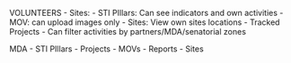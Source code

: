 VOLUNTEERS 
    - Sites:
    - STI PIllars: Can see indicators and own activities
    - MOV: can upload images only
    - Sites: View own sites locations
    - Tracked Projects
    - Can filter activities by partners/MDA/senatorial zones

MDA
    - STI PIllars
    - Projects
    - MOVs
    - Reports
    - Sites